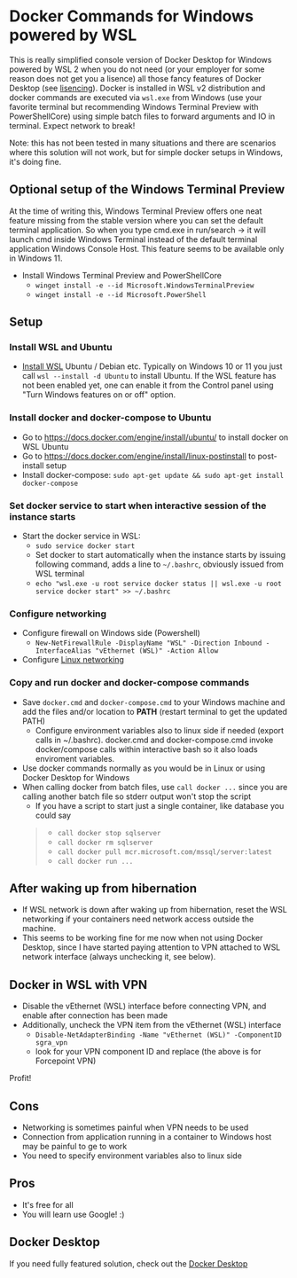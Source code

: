 # Docker Commands for Windows powered by WSL

This is really simplified console version of Docker Desktop for Windows powered by WSL 2 when you do not need (or your employer for some reason does not get you a lisence) all those fancy features of Docker Desktop (see [lisencing](https://www.docker.com/pricing)). Docker is installed in WSL v2 distribution and docker commands are executed via `wsl.exe` from Windows (use your favorite terminal but recommending Windows Terminal Preview with PowerShellCore) using simple batch files to forward arguments and IO in terminal. Expect network to break!

Note: this has not been tested in many situations and there are scenarios where this solution will not work, but for simple docker setups in Windows, it's doing fine.

## Optional setup of the Windows Terminal Preview

At the time of writing this, Windows Terminal Preview offers one neat feature missing from the stable version where you can set the default terminal application. So when you type cmd.exe in run/search -> it will launch cmd inside Windows Terminal instead of the default terminal application Windows Console Host. This feature seems to be available only in Windows 11.

- Install Windows Terminal Preview and PowerShellCore
  - `winget install -e --id Microsoft.WindowsTerminalPreview`
  - `winget install -e --id Microsoft.PowerShell`

## Setup

### Install WSL and Ubuntu
- [Install WSL](https://docs.microsoft.com/en-us/windows/wsl/install) Ubuntu / Debian etc. Typically on Windows 10 or 11 you just call `wsl --install -d Ubuntu` to install Ubuntu. If the WSL feature has not been enabled yet, one can enable it from the Control panel using "Turn Windows features on or off" option.

### Install docker and docker-compose to Ubuntu

- Go to <https://docs.docker.com/engine/install/ubuntu/> to install docker on WSL Ubuntu
- Go to <https://docs.docker.com/engine/install/linux-postinstall> to post-install setup
- Install docker-compose: `sudo apt-get update && sudo apt-get install docker-compose`

### Set docker service to start when interactive session of the instance starts

- Start the docker service in WSL:
  - `sudo service docker start`
  - Set docker to start automatically when the instance starts by issuing following command, adds a line to `~/.bashrc`, obviously issued from WSL terminal
  - `echo "wsl.exe -u root service docker status || wsl.exe -u root service docker start" >> ~/.bashrc`

### Configure networking

- Configure firewall on Windows side (Powershell)
  - `New-NetFirewallRule -DisplayName "WSL" -Direction Inbound -InterfaceAlias "vEthernet (WSL)" -Action Allow`
- Configure [Linux networking](https://github.com/tpaananen/DockerCommandsForWindows/blob/main/linux-networking.md)

### Copy and run docker and docker-compose commands

- Save `docker.cmd` and `docker-compose.cmd` to your Windows machine and add the files and/or location to **PATH** (restart terminal to get the updated PATH)
  - Configure environment variables also to linux side if needed (export calls in ~/.bashrc). docker.cmd and docker-compose.cmd invoke docker/compose calls within interactive bash so it also loads enviroment variables.
- Use docker commands normally as you would be in Linux or using Docker Desktop for Windows
- When calling docker from batch files, use `call docker ...` since you are calling another batch file so stderr output won't stop the script
  - If you have a script to start just a single container, like database you could say
  > - `call docker stop sqlserver`
  > - `call docker rm sqlserver`
  > - `call docker pull mcr.microsoft.com/mssql/server:latest`
  > - `call docker run ...`

## After waking up from hibernation

- If WSL network is down after waking up from hibernation, reset the WSL networking if your containers need network access outside the machine.
- This seems to be working fine for me now when not using Docker Desktop, since I have started paying attention to VPN attached to WSL network interface (always unchecking it, see below).

## Docker in WSL with VPN

- Disable the vEthernet (WSL) interface before connecting VPN, and enable after connection has been made
- Additionally, uncheck the VPN item from the vEthernet (WSL) interface
  - `Disable-NetAdapterBinding -Name "vEthernet (WSL)" -ComponentID sgra_vpn`
  - look for your VPN component ID and replace (the above is for Forcepoint VPN)

Profit!

## Cons

- Networking is sometimes painful when VPN needs to be used
- Connection from application running in a container to Windows host may be painful to ge to work
- You need to specify environment variables also to linux side

## Pros

- It's free for all
- You will learn use Google! :)

## Docker Desktop

If you need fully featured solution, check out the [Docker Desktop](https://www.docker.com/products/docker-desktop)
